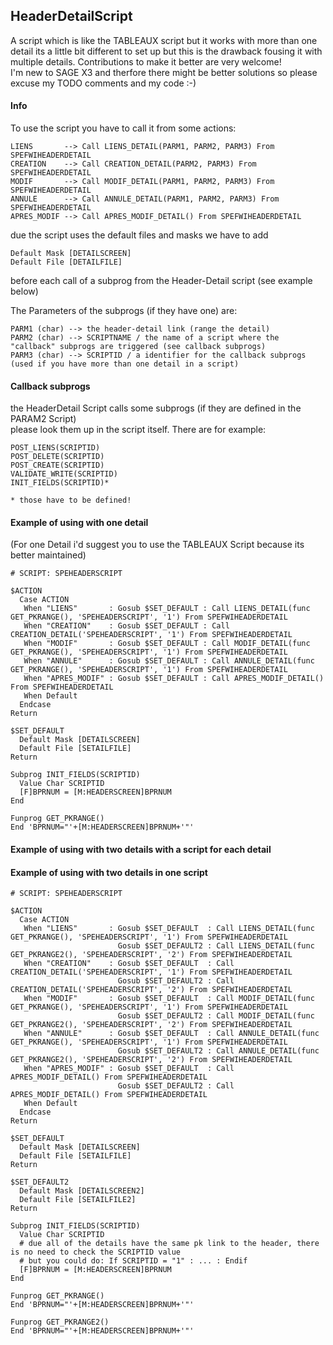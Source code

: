 ## HeaderDetailScript
A script which is like the TABLEAUX script but it works with more than one detail its a little bit different to set up but this is the drawback fousing it with multiple details. Contributions to make it better are very welcome!  
I'm new to SAGE X3 and therfore there might be better solutions so please excuse my TODO comments and my code :-)

#### Info
To use the script you have to call it from some actions:  
```
LIENS       --> Call LIENS_DETAIL(PARM1, PARM2, PARM3) From SPEFWIHEADERDETAIL  
CREATION    --> Call CREATION_DETAIL(PARM2, PARM3) From SPEFWIHEADERDETAIL  
MODIF       --> Call MODIF_DETAIL(PARM1, PARM2, PARM3) From SPEFWIHEADERDETAIL   
ANNULE      --> Call ANNULE_DETAIL(PARM1, PARM2, PARM3) From SPEFWIHEADERDETAIL  
APRES_MODIF --> Call APRES_MODIF_DETAIL() From SPEFWIHEADERDETAIL 
```

due the script uses the default files and masks we have to add   
```
Default Mask [DETAILSCREEN]  
Default File [DETAILFILE]  
```
before each call of a subprog from the Header-Detail script (see example below)

The Parameters of the subprogs (if they have one) are:  
```
PARM1 (char) --> the header-detail link (range the detail)  
PARM2 (char) --> SCRIPTNAME / the name of a script where the "callback" subprogs are triggered (see callback subprogs)  
PARM3 (char) --> SCRIPTID / a identifier for the callback subprogs (used if you have more than one detail in a script)
```

#### Callback subprogs
the HeaderDetail Script calls some subprogs (if they are defined in the PARAM2 Script)  
please look them up in the script itself. There are for example:
```
POST_LIENS(SCRIPTID)
POST_DELETE(SCRIPTID)
POST_CREATE(SCRIPTID)
VALIDATE_WRITE(SCRIPTID)
INIT_FIELDS(SCRIPTID)*

* those have to be defined!
```

#### Example of using with one detail
(For one Detail i'd suggest you to use the TABLEAUX Script because its better maintained)
```
# SCRIPT: SPEHEADERSCRIPT

$ACTION
  Case ACTION
   When "LIENS"       : Gosub $SET_DEFAULT : Call LIENS_DETAIL(func GET_PKRANGE(), 'SPEHEADERSCRIPT', '1') From SPEFWIHEADERDETAIL   
   When "CREATION"    : Gosub $SET_DEFAULT : Call CREATION_DETAIL('SPEHEADERSCRIPT', '1') From SPEFWIHEADERDETAIL                     
   When "MODIF"       : Gosub $SET_DEFAULT : Call MODIF_DETAIL(func GET_PKRANGE(), 'SPEHEADERSCRIPT', '1') From SPEFWIHEADERDETAIL    
   When "ANNULE"      : Gosub $SET_DEFAULT : Call ANNULE_DETAIL(func GET_PKRANGE(), 'SPEHEADERSCRIPT', '1') From SPEFWIHEADERDETAIL   
   When "APRES_MODIF" : Gosub $SET_DEFAULT : Call APRES_MODIF_DETAIL() From SPEFWIHEADERDETAIL                       
   When Default
  Endcase
Return

$SET_DEFAULT
  Default Mask [DETAILSCREEN]
  Default File [SETAILFILE]
Return

Subprog INIT_FIELDS(SCRIPTID)
  Value Char SCRIPTID
  [F]BPRNUM = [M:HEADERSCREEN]BPRNUM
End

Funprog GET_PKRANGE()
End 'BPRNUM="'+[M:HEADERSCREEN]BPRNUM+'"'
```

#### Example of using with two details with a script for each detail 


#### Example of using with two details in one script
```
# SCRIPT: SPEHEADERSCRIPT

$ACTION
  Case ACTION
   When "LIENS"       : Gosub $SET_DEFAULT  : Call LIENS_DETAIL(func GET_PKRANGE(), 'SPEHEADERSCRIPT', '1') From SPEFWIHEADERDETAIL
                        Gosub $SET_DEFAULT2 : Call LIENS_DETAIL(func GET_PKRANGE2(), 'SPEHEADERSCRIPT', '2') From SPEFWIHEADERDETAIL
   When "CREATION"    : Gosub $SET_DEFAULT  : Call CREATION_DETAIL('SPEHEADERSCRIPT', '1') From SPEFWIHEADERDETAIL   
                        Gosub $SET_DEFAULT2 : Call CREATION_DETAIL('SPEHEADERSCRIPT', '2') From SPEFWIHEADERDETAIL
   When "MODIF"       : Gosub $SET_DEFAULT  : Call MODIF_DETAIL(func GET_PKRANGE(), 'SPEHEADERSCRIPT', '1') From SPEFWIHEADERDETAIL  
                        Gosub $SET_DEFAULT2 : Call MODIF_DETAIL(func GET_PKRANGE2(), 'SPEHEADERSCRIPT', '2') From SPEFWIHEADERDETAIL
   When "ANNULE"      : Gosub $SET_DEFAULT  : Call ANNULE_DETAIL(func GET_PKRANGE(), 'SPEHEADERSCRIPT', '1') From SPEFWIHEADERDETAIL 
                        Gosub $SET_DEFAULT2 : Call ANNULE_DETAIL(func GET_PKRANGE2(), 'SPEHEADERSCRIPT', '2') From SPEFWIHEADERDETAIL 
   When "APRES_MODIF" : Gosub $SET_DEFAULT  : Call APRES_MODIF_DETAIL() From SPEFWIHEADERDETAIL
                        Gosub $SET_DEFAULT2 : Call APRES_MODIF_DETAIL() From SPEFWIHEADERDETAIL                       
   When Default
  Endcase
Return

$SET_DEFAULT
  Default Mask [DETAILSCREEN]
  Default File [SETAILFILE]
Return

$SET_DEFAULT2
  Default Mask [DETAILSCREEN2]
  Default File [SETAILFILE2]
Return

Subprog INIT_FIELDS(SCRIPTID)
  Value Char SCRIPTID
  # due all of the details have the same pk link to the header, there is no need to check the SCRIPTID value
  # but you could do: If SCRIPTID = "1" : ... : Endif
  [F]BPRNUM = [M:HEADERSCREEN]BPRNUM
End

Funprog GET_PKRANGE()
End 'BPRNUM="'+[M:HEADERSCREEN]BPRNUM+'"'

Funprog GET_PKRANGE2()
End 'BPRNUM="'+[M:HEADERSCREEN]BPRNUM+'"'
```






